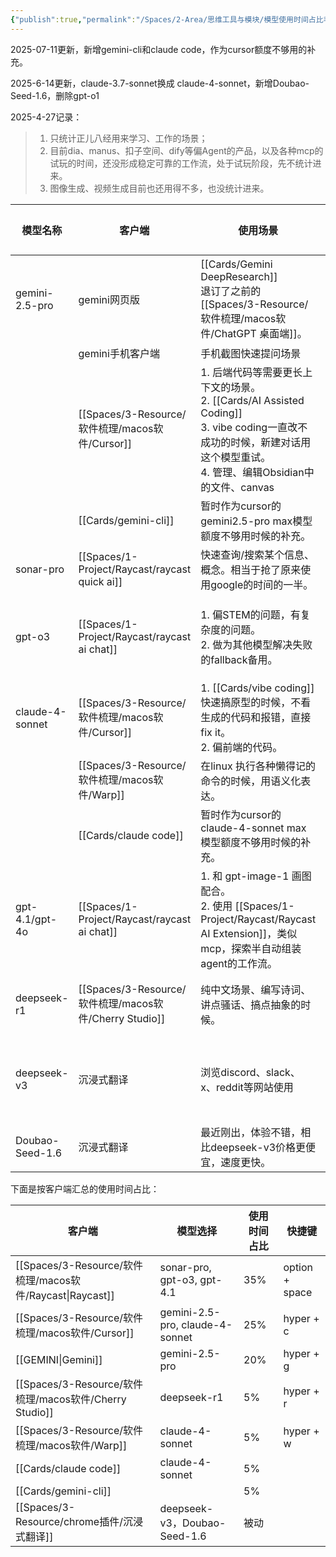 ```yaml
---
{"publish":true,"permalink":"/Spaces/2-Area/思维工具与模块/模型使用时间占比毛估估-每月更新.md","created":"2025-04-27","modified":"2025-07-11","published":true,"tags":["todo/持续迭代"],"cssclasses":""}
---
```



2025-07-11更新，新增gemini-cli和claude code，作为cursor额度不够用的补充。

2025-6-14更新，claude-3.7-sonnet换成 claude-4-sonnet，新增Doubao-Seed-1.6，删除gpt-o1

2025-4-27记录：

> 1. 只统计正儿八经用来学习、工作的场景；
> 2. 目前dia、manus、扣子空间、dify等偏Agent的产品，以及各种mcp的试玩的时间，还没形成稳定可靠的工作流，处于试玩阶段，先不统计进来。
> 3. 图像生成、视频生成目前也还用得不多，也没统计进来。

| 模型名称            | 客户端                  | 使用场景                                                                                                                    | 使用时间占比  | 相关笔记                                                                   |
| --------------- | -------------------- | ----------------------------------------------------------------------------------------------------------------------- | ------- | ---------------------------------------------------------------------- |
| gemini-2.5-pro  | gemini网页版<br>        | [[Cards/Gemini DeepResearch]]<br>退订了之前的[[Spaces/3-Resource/软件梳理/macos软件/ChatGPT 桌面端]]。                                                                       | 10%     | [[Spaces/1-Project/ChatGPT和LLM/gemini chatgpt grok perplexity 提供的 deepresearch效果对比]]                |
|                 | gemini手机客户端          | 手机截图快速提问场景                                                                                                              | 10%     |                                                                        |
|                 | [[Spaces/3-Resource/软件梳理/macos软件/Cursor]]           | 1. 后端代码等需要更长上下文的场景。<br>2. [[Cards/AI Assisted Coding]]<br>3. vibe coding一直改不成功的时候，新建对话用这个模型重试。<br>4. 管理、编辑Obsidian中的文件、canvas | 20%     |                                                                        |
|                 | [[Cards/gemini-cli]]       | 暂时作为cursor的gemini2.5-pro max模型额度不够用时候的补充。                                                                               | 5%      |                                                                        |
| sonar-pro       | [[Spaces/1-Project/Raycast/raycast quick ai]] | 快速查询/搜索某个信息、概念。相当于抢了原来使用google的时间的一半。                                                                                   | 15%     | [[Cards/perplexity.ai]]                                                      |
| gpt-o3          | [[Spaces/1-Project/Raycast/raycast ai chat]]  | 1. 偏STEM的问题，有复杂度的问题。<br>2. 做为其他模型解决失败的fallback备用。                                                                       | 15%     | raycast 使用[[Spaces/1-Project/Raycast/raycast ai chat\|send x to ai chat]]，让ai成为ocr翻译一样，原生习惯的存在。 |
| claude-4-sonnet | [[Spaces/3-Resource/软件梳理/macos软件/Cursor]]           | 1. [[Cards/vibe coding]]快速搞原型的时候，不看生成的代码和报错，直接fix it。<br>2. 偏前端的代码。                                                           | 10%     |                                                                        |
|                 | [[Spaces/3-Resource/软件梳理/macos软件/Warp]]             | 在linux 执行各种懒得记的命令的时候，用语义化表达。                                                                                            | 5%      | [[Cards/warp 全自动执行的一些命令记录]]                                                  |
|                 | [[Cards/claude code]]      | 暂时作为cursor的claude-4-sonnet max模型额度不够用时候的补充。                                                                             | 5%      | [[Cards/claude code 第三方中转站]]                                                 |
| gpt-4.1/gpt-4o  | [[Spaces/1-Project/Raycast/raycast ai chat]]  | 1. 和 gpt-image-1 画图配合。<br>2. 使用 [[Spaces/1-Project/Raycast/Raycast AI Extension]]，类似mcp，探索半自动组装agent的工作流。                                        | 5%      | [[Cards/vibe browsing]]                                                      |
| deepseek-r1     | [[Spaces/3-Resource/软件梳理/macos软件/Cherry Studio]]    | 纯中文场景、编写诗词、讲点骚话、搞点抽象的时候。                                                                                                | 5%      | [[Cards/chatwise、 cherry studio、lobechat 套壳客户端使用对比记录]]                       |
| deepseek-v3     | 沉浸式翻译                | 浏览discord、slack、x、reddit等网站使用                                                                                           | 0% 被动使用 | [[Sources/CuboxSync/分享一个我的翻译提示词，配合沉浸式翻译爽的飞起！ - 开发调优 - LINUX DO-2025-03-27]]              |
| Doubao-Seed-1.6 | 沉浸式翻译                | 最近刚出，体验不错，相比deepseek-v3价格更便宜，速度更快。                                                                                      | 0% 被动使用 |                                                                        |

下面是按客户端汇总的使用时间占比：

| 客户端                                                 | 模型选择                            | 使用时间占比 | 快捷键            |
| --------------------------------------------------- | ------------------------------- | ------ | -------------- |
| [[Spaces/3-Resource/软件梳理/macos软件/Raycast\|Raycast]] | sonar-pro, gpt-o3, gpt-4.1      | 35%    | option + space |
| [[Spaces/3-Resource/软件梳理/macos软件/Cursor]]                                          | gemini-2.5-pro, claude-4-sonnet | 25%    | hyper + c      |
| [[GEMINI\|Gemini]]                                  | gemini-2.5-pro                  | 20%    | hyper + g      |
| [[Spaces/3-Resource/软件梳理/macos软件/Cherry Studio]]                                   | deepseek-r1                     | 5%     | hyper + r      |
| [[Spaces/3-Resource/软件梳理/macos软件/Warp]]                                            | claude-4-sonnet                 | 5%     | hyper + w      |
| [[Cards/claude code]]                                     | claude-4-sonnet                 | 5%     |                |
| [[Cards/gemini-cli]]                                      |                                 | 5%     |                |
| [[Spaces/3-Resource/chrome插件/沉浸式翻译]]                                           | deepseek-v3，Doubao-Seed-1.6     | 被动     |                |

